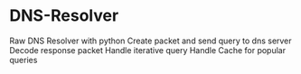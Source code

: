 # DNS-Resolver
 Raw DNS Resolver with python
 Create packet and send query to dns server
 Decode response packet
 Handle iterative query
 Handle Cache for popular queries
